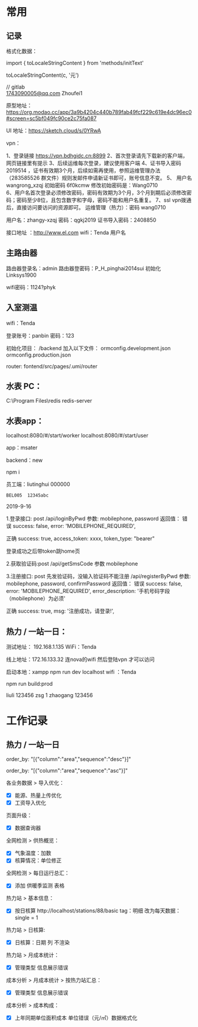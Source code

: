 # 常用

## 记录

格式化数据：

import {
  toLocaleStringContent
} from 'methods/initText'

toLocaleStringContent(c, '元')

// gitlab  
1743090005@qq.com
Zhoufei1

原型地址：https://org.modao.cc/app/3a9b4204c440b789fab49fcf229c619e4dc96ec0#screen=sc5bf049fc90ce2c75fa087

UI 地址：https://sketch.cloud/s/0YRwA

vpn：

1、登录链接   https://vpn.bdhgidc.cn:8899
2、首次登录请先下载新的客户端，网页链接里有提示
3、后续运维每次登录，建议使用客户端
4、证书导入密码 2019514 ，证书有效期3个月，后续如需再使用，参照运维管理办法（283585526 群文件）规则发邮件申请新证书即可，账号信息不变。
5、 用户名 wangrong_xzqj  初始密码 6f0kcmw  修改初始密码是：Wang0710	
6、用户名首次登录必须修改密码，密码有效期为3个月，3个月到期后必须修改密码；密码至少8位，且包含数字和字母，密码不能和用户名重复。
7、ssl vpn拨通后，直接访问要访问的资源即可。
运维管理（热力）：密码 wang0710

用户名：zhangy-xzqj
		密码：qgkj2019	证书导入密码：2408850

接口地址 ：http://www.el.com	wifi：Tenda	用户名

## 主路由器 
路由器登录名：admin
路由器登密码：P_H_pinghai2014sui	初始化 Linksys1900

wifi密码：1124?phyk

## 入室测温

wifi：Tenda

登录账号：panbin  密码：123

初始化项目：
/backend 加入以下文件：
ormconfig.development.json
ormconfig.production.json

router: fontend/src/pages/.umi/router

## 水表 PC：

C:\Program Files\redis	redis-server 

## 水表app：

localhost:8080/#/start/worker
localhost:8080/#/start/user

app：msater

backend：new 

npm i

员工端：liutinghui	000000

	BEL005	12345abc


2019-9-16

1.登录接口:  post
/api/loginByPwd
参数:
mobilephone, password 
返回值：
错误 
 success: false,
 error: 'MOBILEPHONE_REQUIRED',

正确
 success: true,
    access_token: xxxx,
    token_type: "bearer"

登录成功之后带token跳home页

2.获取验证码:post
/api/getSmsCode
参数
mobilephone


3.注册接口: post  先发验证码，没输入验证码不能注册
/api/registerByPwd
参数:
mobilephone, password, confirmPassword
返回值：
错误 
 success: false,
 error: 'MOBILEPHONE_REQUIRED',
 error_description: '手机号码字段（mobilephone）为必须'

正确
 success: true,
    msg: '注册成功，请登录!',
    

## 热力 / 一站一日：

测试地址： 192.168.1.135  WiFi：Tenda

线上地址：172.16.133.32  连nova的wifi  然后登陆vpn 才可以访问

启动本地：xampp 	npm run dev	localhost		wifi ：Tenda

npm run build:prod

liuli	123456
zsg 	1
zhaogang 123456




# 工作记录

## 热力 / 一站一日

order_by: "[{"column":"area","sequence":"desc"}]"

order_by: "[{"column":"area","sequence":"asc"}]"

各业务数据 > 导入优化：
+ [X] 能源、热量上传优化  
+ [X] 工资导入优化

页面升级：
+ [X] 数据查询器  

全网检测 > 供热概览：
+ [X] 气象温度：加数 
+ [X] 核算情况：单位修正

全网检测 > 每日运行总汇： 
+ [X] 添加 供暖季监测 表格

热力站 > 基本信息：
+ [X] 按日核算 http://localhost/stations/88/basic   tag：明细 改为每天数据： single = 1   

热力站 > 日核算:
+ [X] 日核算：日期 列 不渲染

热力站 > 月成本统计：
+ [X] 管理类型 信息展示错误

成本分析 > 月成本统计 > 按热力站汇总：
+ [X] 管理类型 信息展示错误

成本分析 > 成本构成：
+ [X] 上年同期单位面积成本   单位错误（元/㎡）数据格式化



